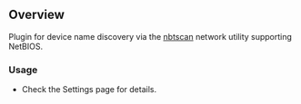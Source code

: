 ## Overview

Plugin for device name discovery via the [nbtscan](https://linuxcommandlibrary.com/man/nbtscan) network utility supporting NetBIOS.

### Usage

- Check the Settings page for details.
